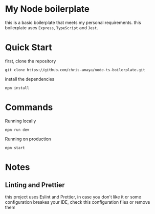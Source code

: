 # My Node boilerplate

this is a basic boilerplate that meets my personal requirements. this
boilerplate uses `Express`, `TypeScript` and `Jest`.

# Quick Start

first, clone the repository

```
git clone https://github.com/chris-amaya/node-ts-boilerplate.git
```

install the dependencies

```
npm install
```

# Commands

Running locally

```
npm run dev
```

Running on production

```
npm start
```

# Notes

## Linting and Prettier

this project uses Eslint and Prettier, in case you don't like it or some
configuration breakes your IDE, check this configuration files or remove them
